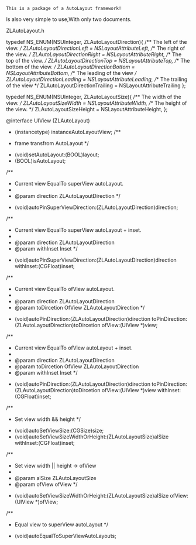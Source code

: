     This is a package of a AutoLayout framework!
    
  Is also very simple to use,With only two documents.

  ZLAutoLayout.h
  
  
typedef NS_ENUM(NSUInteger, ZLAutoLayoutDirection){
    /** The left of the view. */
    ZLAutoLayoutDirectionLeft = NSLayoutAttributeLeft,
    /** The right of the view. */
    ZLAutoLayoutDirectionRight = NSLayoutAttributeRight,
    /** The top of the view. */
    ZLAutoLayoutDirectionTop = NSLayoutAttributeTop,
    /** The bottom of the view. */
    ZLAutoLayoutDirectionBottom = NSLayoutAttributeBottom,
    /** The leading of the view  */
    ZLAutoLayoutDirectionLeading = NSLayoutAttributeLeading,
    /** The trailing of the view */
    ZLAutoLayoutDirectionTrailing = NSLayoutAttributeTrailing
};

typedef NS_ENUM(NSUInteger, ZLAutoLayoutSize){
    /** The width of the view. */
    ZLAutoLayoutSizeWidth = NSLayoutAttributeWidth,
    /** The height of the view. */
    ZLAutoLayoutSizeHeight = NSLayoutAttributeHeight,
};

@interface UIView (ZLAutoLayout)

+ (instancetype) instanceAutoLayoutView;
/**
 *  frame transfrom AutoLayout
 */
- (void)setAutoLayout:(BOOL)layout;
- (BOOL)isAutoLayout;

/**
 *  Current view EqualTo superView autoLayout.
 *
 *  @param direction    ZLAutoLayoutDirection
 */
- (void)autoPinSuperViewDirection:(ZLAutoLayoutDirection)direction;

/**
 *  Current view EqualTo superView autoLayout + inset.
 *
 *  @param direction    ZLAutoLayoutDirection
 *  @param withInset    Inset
 */
- (void)autoPinSuperViewDirection:(ZLAutoLayoutDirection)direction withInset:(CGFloat)inset;

/**
 *  Current view EqualTo ofView autoLayout.
 *
 *  @param direction    ZLAutoLayoutDirection
 *  @param toDircetion  OfView ZLAutoLayoutDirection
 */
- (void)autoPinDirection:(ZLAutoLayoutDirection)direction toPinDirection:(ZLAutoLayoutDirection)toDircetion ofView:(UIView *)view;

/**
 *  Current view EqualTo ofView autoLayout + inset.
 *
 *  @param direction    ZLAutoLayoutDirection
 *  @param toDircetion  OfView ZLAutoLayoutDirection
 *  @param withInset    Inset
 */
- (void)autoPinDirection:(ZLAutoLayoutDirection)direction toPinDirection:(ZLAutoLayoutDirection)toDircetion ofView:(UIView *)view withInset:(CGFloat)inset;

/**
 *  Set view width && height
 */
- (void)autoSetViewSize:(CGSize)size;
- (void)autoSetViewSizeWidthOrHeight:(ZLAutoLayoutSize)alSize withInset:(CGFloat)inset;

/**
 *  Set view width || height -> ofView
 *
 *  @param alSize ZLAutoLayoutSize
 *  @param ofView ofView
 */
- (void)autoSetViewSizeWidthOrHeight:(ZLAutoLayoutSize)alSize ofView:(UIView *)ofView;

/**
 *  Equal view to superView autoLayout
 */
- (void)autoEqualToSuperViewAutoLayouts;
  
